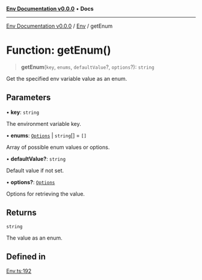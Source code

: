 [**Env Documentation v0.0.0**](../../README.md) • **Docs**

***

[Env Documentation v0.0.0](../../modules.md) / [Env](../README.md) / getEnum

# Function: getEnum()

> **getEnum**(`key`, `enums`, `defaultValue`?, `options`?): `string`

Get the specified env variable value as an enum.

## Parameters

• **key**: `string`

The environment variable key.

• **enums**: [`Options`](../../declarations/interfaces/Options.md) \| `string`[] = `[]`

Array of possible enum values or options.

• **defaultValue?**: `string`

Default value if not set.

• **options?**: [`Options`](../../declarations/interfaces/Options.md)

Options for retrieving the value.

## Returns

`string`

The value as an enum.

## Defined in

[Env.ts:192](https://github.com/stonemjs/env/blob/6d8870e32e6f150443b9e0e2704e84c73ef41979/src/Env.ts#L192)
